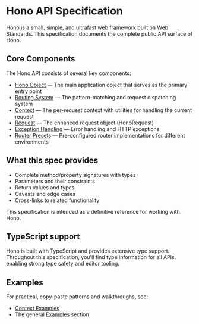 # Hono API Specification

Hono is a small, simple, and ultrafast web framework built on Web Standards. This specification documents the complete public API surface of Hono.

## Core Components

The Hono API consists of several key components:

- [Hono Object](/docs/api/hono) — The main application object that serves as the primary entry point
- [Routing System](/docs/api/routing) — The pattern-matching and request dispatching system
- [Context](/docs/api/context) — The per-request context with utilities for handling the current request
- [Request](/docs/api/request) — The enhanced request object (HonoRequest)
- [Exception Handling](/docs/api/exception) — Error handling and HTTP exceptions
- [Router Presets](/docs/api/presets) — Pre-configured router implementations for different environments

## What this spec provides

- Complete method/property signatures with types
- Parameters and their constraints
- Return values and types
- Caveats and edge cases
- Cross-links to related functionality

This specification is intended as a definitive reference for working with Hono.

## TypeScript support

Hono is built with TypeScript and provides extensive type support. Throughout this specification, you'll find type information for all APIs, enabling strong type safety and editor tooling.

## Examples

For practical, copy-paste patterns and walkthroughs, see:

- [Context Examples](/docs/api/context-examples)
- The general [Examples](/docs/examples/) section
